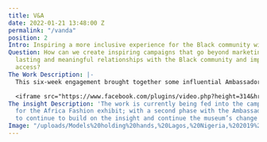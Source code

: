 ```yaml
---
title: V&A
date: 2022-01-21 13:48:00 Z
permalink: "/vanda"
position: 2
Intro: Inspiring a more inclusive experience for the Black community with the V&A
Question: How can we create inspiring campaigns that go beyond marketing to build
  lasting and meaningful relationships with the Black community and improve creative
  access?
The Work Description: |-
  This six-week engagement brought together some influential Ambassadors from the community and a group of energised and enthusiastic V&A staff for an immersive workshop to get a better understanding of this exciting and underserved audience. We used the rich insight surfaced from the difficult conversations on the night to craft a creative strategy that could spark change for the museum; mapping out a journey towards becoming a more inclusive and welcoming space for non-white audiences starting with the campaign for its upcoming Africa Fashion exhibit.

  <iframe src="https://www.facebook.com/plugins/video.php?height=314&href=https%3A%2F%2Fwww.facebook.com%2Fvictoriaandalbertmuseum%2Fvideos%2F1128557010882000%2F&show_text=false&width=560&t=0" width="560" height="314" style="border:none;overflow:hidden" scrolling="no" frameborder="0" allowfullscreen="true" allow="autoplay; clipboard-write; encrypted-media; picture-in-picture; web-share" allowFullScreen="true"></iframe>
The insight Description: 'The work is currently being fed into the campaign strategy
  for the Africa Fashion exhibit; with a second phase with the Ambassadors being planned
  to continue to build on the insight and continue the museum’s change  journey. '
Image: "/uploads/Models%20holding%20hands,%20Lagos,%20Nigeria,%202019%20by%20Stephen%20Tayo.%20Courtesy%20Lagos%20Fashion%20Week.jpg"
---
```



